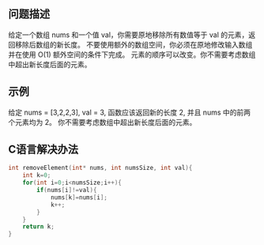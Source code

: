问题描述
-----------
给定一个数组 nums 和一个值 val，你需要原地移除所有数值等于 val 的元素，返回移除后数组的新长度。
不要使用额外的数组空间，你必须在原地修改输入数组并在使用 O(1) 额外空间的条件下完成。
元素的顺序可以改变。你不需要考虑数组中超出新长度后面的元素。

示例
------------
给定 nums = [3,2,2,3], val = 3,
函数应该返回新的长度 2, 并且 nums 中的前两个元素均为 2。
你不需要考虑数组中超出新长度后面的元素。

C语言解决办法
---------------
```c
int removeElement(int* nums, int numsSize, int val){
    int k=0;
    for(int i=0;i<numsSize;i++){
        if(nums[i]!=val){
            nums[k]=nums[i];
            k++;
        }
    }
    return k;
}
```


